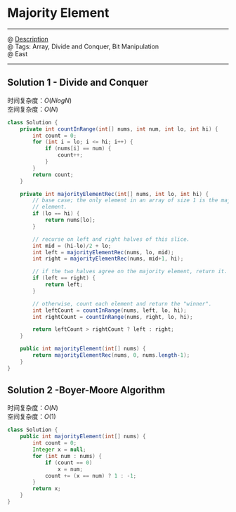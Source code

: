 # Majority Element
------------------
@ [Description](https://leetcode.com/problems/majority-element/)  
@ Tags: Array, Divide and Conquer, Bit Manipulation   
@ East

------------------
## Solution 1 - Divide and Conquer
时间复杂度：$O(NlogN)$  
空间复杂度：$O(N)$  
```java
class Solution {
    private int countInRange(int[] nums, int num, int lo, int hi) {
        int count = 0;
        for (int i = lo; i <= hi; i++) {
            if (nums[i] == num) {
                count++;
            }
        }
        return count;
    }

    private int majorityElementRec(int[] nums, int lo, int hi) {
        // base case; the only element in an array of size 1 is the majority
        // element.
        if (lo == hi) {
            return nums[lo];
        }

        // recurse on left and right halves of this slice.
        int mid = (hi-lo)/2 + lo;
        int left = majorityElementRec(nums, lo, mid);
        int right = majorityElementRec(nums, mid+1, hi);

        // if the two halves agree on the majority element, return it.
        if (left == right) {
            return left;
        }

        // otherwise, count each element and return the "winner".
        int leftCount = countInRange(nums, left, lo, hi);
        int rightCount = countInRange(nums, right, lo, hi);

        return leftCount > rightCount ? left : right;
    }

    public int majorityElement(int[] nums) {
        return majorityElementRec(nums, 0, nums.length-1);
    }
}
```

## Solution 2 -Boyer-Moore Algorithm
时间复杂度：$O(N)$  
空间复杂度：$O(1)$  
```java
class Solution {
    public int majorityElement(int[] nums) {
        int count = 0;
        Integer x = null;
        for (int num : nums) {
            if (count == 0)
                x = num;
            count += (x == num) ? 1 : -1;
        }
        return x;
    }
}
```
